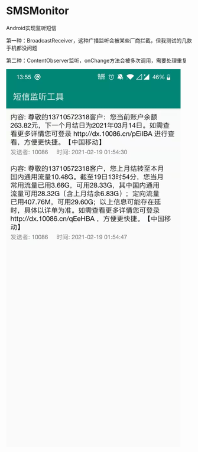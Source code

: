# SMSMonitor
Android实现监听短信

第一种：BroadcastReceiver，这种广播监听会被某些厂商拦截，但我测试的几款手机都没问题

第二种：ContentObserver监听，onChange方法会被多次调用，需要处理重复

![image](https://github.com/TenzLiu/SMSMonitor/blob/master/image/1.jpg)

